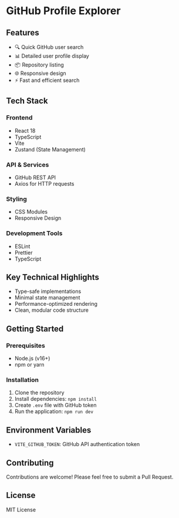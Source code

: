 # GitHub Profile Explorer

## Features

- 🔍 Quick GitHub user search
- 📊 Detailed user profile display
- 📦 Repository listing
- 🌐 Responsive design
- ⚡ Fast and efficient search

## Tech Stack

### Frontend

- React 18
- TypeScript
- Vite
- Zustand (State Management)

### API & Services

- GitHub REST API
- Axios for HTTP requests

### Styling

- CSS Modules
- Responsive Design

### Development Tools

- ESLint
- Prettier
- TypeScript

## Key Technical Highlights

- Type-safe implementations
- Minimal state management
- Performance-optimized rendering
- Clean, modular code structure

## Getting Started

### Prerequisites

- Node.js (v16+)
- npm or yarn

### Installation

1. Clone the repository
2. Install dependencies: `npm install`
3. Create `.env` file with GitHub token
4. Run the application: `npm run dev`

## Environment Variables

- `VITE_GITHUB_TOKEN`: GitHub API authentication token

## Contributing

Contributions are welcome! Please feel free to submit a Pull Request.

## License

MIT License
